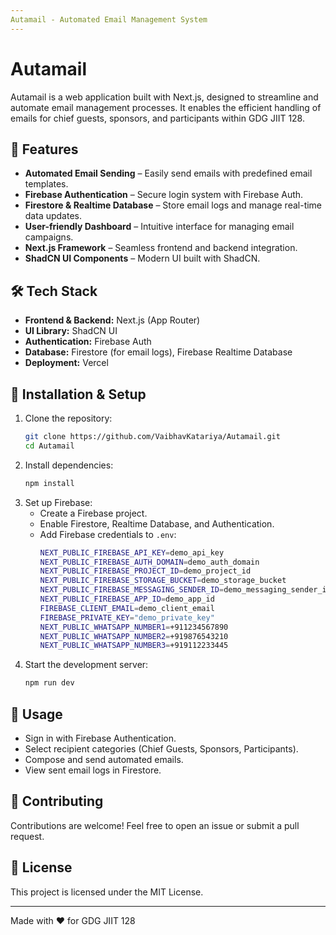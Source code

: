```yaml
---
Autamail - Automated Email Management System
---
```


# Autamail

Autamail is a web application built with Next.js, designed to streamline and automate email management processes. It enables the efficient handling of emails for chief guests, sponsors, and participants within GDG JIIT 128.

## 🚀 Features
- **Automated Email Sending** – Easily send emails with predefined email templates.
- **Firebase Authentication** – Secure login system with Firebase Auth.
- **Firestore & Realtime Database** – Store email logs and manage real-time data updates.
- **User-friendly Dashboard** – Intuitive interface for managing email campaigns.
- **Next.js Framework** – Seamless frontend and backend integration.
- **ShadCN UI Components** – Modern UI built with ShadCN.

## 🛠 Tech Stack
- **Frontend & Backend:** Next.js (App Router)
- **UI Library:** ShadCN UI
- **Authentication:** Firebase Auth
- **Database:** Firestore (for email logs), Firebase Realtime Database
- **Deployment:** Vercel


## 🔧 Installation & Setup

1. Clone the repository:
   ```bash
   git clone https://github.com/VaibhavKatariya/Autamail.git
   cd Autamail
   ```
2. Install dependencies:
   ```bash
   npm install
   ```
3. Set up Firebase:
   - Create a Firebase project.
   - Enable Firestore, Realtime Database, and Authentication.
   - Add Firebase credentials to `.env`:
     ```bash
     NEXT_PUBLIC_FIREBASE_API_KEY=demo_api_key
     NEXT_PUBLIC_FIREBASE_AUTH_DOMAIN=demo_auth_domain
     NEXT_PUBLIC_FIREBASE_PROJECT_ID=demo_project_id
     NEXT_PUBLIC_FIREBASE_STORAGE_BUCKET=demo_storage_bucket
     NEXT_PUBLIC_FIREBASE_MESSAGING_SENDER_ID=demo_messaging_sender_id
     NEXT_PUBLIC_FIREBASE_APP_ID=demo_app_id
     FIREBASE_CLIENT_EMAIL=demo_client_email
     FIREBASE_PRIVATE_KEY="demo_private_key"
     NEXT_PUBLIC_WHATSAPP_NUMBER1=+911234567890
     NEXT_PUBLIC_WHATSAPP_NUMBER2=+919876543210
     NEXT_PUBLIC_WHATSAPP_NUMBER3=+919112233445
     ```
4. Start the development server:
   ```bash
   npm run dev
   ```

## 🎯 Usage
- Sign in with Firebase Authentication.
- Select recipient categories (Chief Guests, Sponsors, Participants).
- Compose and send automated emails.
- View sent email logs in Firestore.

## 📌 Contributing
Contributions are welcome! Feel free to open an issue or submit a pull request.

## 📜 License
This project is licensed under the MIT License.

---
Made with ❤️ for GDG JIIT 128
